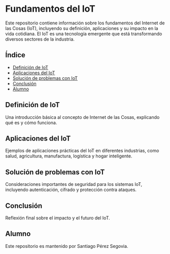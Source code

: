 # Fundamentos del IoT

Este repositorio contiene información sobre los fundamentos del Internet de las Cosas (IoT), incluyendo su definición, aplicaciones y su impacto en la vida cotidiana. El IoT es una tecnología emergente que está transformando diversos sectores de la industria.

## Índice

- [Definición de IoT](#definición-de-iot)
- [Aplicaciones del IoT](#aplicaciones-del-iot)
- [Solución de problemas con IoT](#solución-de-problemas-con-iot)
- [Conclusión](#conclusión)
- [Alumno](#alumno)

## Definición de IoT

Una introducción básica al concepto de Internet de las Cosas, explicando qué es y cómo funciona.

## Aplicaciones del IoT

Ejemplos de aplicaciones prácticas del IoT en diferentes industrias, como salud, agricultura, manufactura, logística y hogar inteligente.

## Solución de problemas con IoT

Consideraciones importantes de seguridad para los sistemas IoT, incluyendo autenticación, cifrado y protección contra ataques.

## Conclusión

Reflexión final sobre el impacto y el futuro del IoT.

## Alumno

Este repositorio es mantenido por Santiago Pérez Segovia.